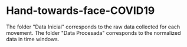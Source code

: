 # Hand-towards-face-COVID19
The folder "Data Inicial" corresponds to the raw data collected for each movement.
The folder "Data Procesada" corresponds to the normalized data in time windows.
